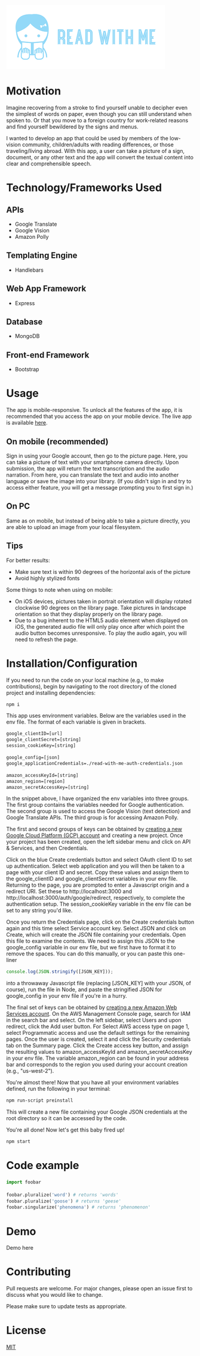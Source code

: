 ![Read With Me logo](public/assets/images/logo3.png?raw=true)

# Motivation
Imagine recovering from a stroke to find yourself unable to decipher even the simplest of words on paper, even though you can still understand when spoken to. Or that you move to a foreign country for work-related reasons and find yourself bewildered by the signs and menus.   

I wanted to develop an app that could be used by members of the low-vision community, children/adults with reading differences, or those traveling/living abroad. With this app, a user can take a picture of a sign, document, or any other text and the app will convert the textual content into clear and comprehensible speech. 

# Technology/Frameworks Used
## APIs
* Google Translate
* Google Vision
* Amazon Polly

## Templating Engine
* Handlebars

## Web App Framework
* Express

## Database
* MongoDB

## Front-end Framework
* Bootstrap

# Usage
The app is mobile-responsive. To unlock all the features of the app, it is recommended that you access the app on your mobile device. The live app is available [here](https://hidden-bastion-70636.herokuapp.com/).  

## On mobile (recommended)
Sign in using your Google account, then go to the picture page. Here, you can take a picture of text with your smartphone camera directly. Upon submission, the app will return the text transcription and the audio narration. From here, you can translate the text and audio into another language or save the image into your library. (If you didn't sign in and try to access either feature, you will get a message prompting you to first sign in.)

## On PC
Same as on mobile, but instead of being able to take a picture directly, you are able to upload an image from your local filesystem. 

## Tips
For better results:
* Make sure text is within 90 degrees of the horizontal axis of the picture
* Avoid highly stylized fonts

Some things to note when using on mobile:
* On iOS devices, pictures taken in portrait orientation will display rotated clockwise 90 degrees on the library page. Take pictures in landscape orientation so that they display properly on the library page. 
* Due to a bug inherent to the HTML5 audio element when displayed on iOS, the generated audio file will only play once after which point the audio button becomes unresponsive. To play the audio again, you will need to refresh the page.


# Installation/Configuration
If you need to run the code on your local machine (e.g., to make contributions), begin by navigating to the root directory of the cloned project and installing dependencies:

```bash
npm i
```
This app uses environment variables. Below are the variables used in the env file. The format of each variable is given in brackets.

```
google_clientID=[url]
google_clientSecret=[string]
session_cookieKey=[string]

google_config=[json]
google_applicationCredentials=./read-with-me-auth-credentials.json

amazon_accessKeyId=[string]
amazon_region=[region]
amazon_secretAccessKey=[string]
```

In the snippet above, I have organized the env variables into three groups. The first group contains the variables needed for Google authentication. The second group is used to access the Google Vision (text detection) and Google Translate APIs. The third group is for accessing Amazon Polly. 

The first and second groups of keys can be obtained by [creating a new Google Cloud Platform (GCP) account](https://console.cloud.google.com/getting-started) and creating a new project. Once your project has been created, open the left sidebar menu and click on API & Services, and then Credentials. 

Click on the blue Create credentials button and select OAuth client ID to set up authentication. Select web application and you will then be taken to a page with your client ID and secret. Copy these values and assign them to the google_clientID and google_clientSecret variables in your env file. Returning to the page, you are prompted to enter a Javascript origin and a redirect URI. Set these to http://localhost:3000 and http://localhost:3000/auth/google/redirect, respectively, to complete the authentication setup. The session_cookieKey variable in the env file can be set to any string you'd like.

Once you return the Credentials page, click on the Create credentials button again and this time select Service account key. Select JSON and click on Create, which will create the JSON file containing your credentials. Open this file to examine the contents. We need to assign this JSON to the google_config variable in our env file, but we first have to format it to remove the spaces. You can do this manually, or you can paste this one-liner 

```javascript 
console.log(JSON.stringify([JSON_KEY]));
```
into a throwaway Javascript file (replacing [JSON_KEY] with your JSON, of course), run the file in Node, and paste the stringified JSON for google_config in your env file if you're in a hurry. 

The final set of keys can be obtained by [creating a new Amazon Web Services account](https://aws.amazon.com/console/). On the AWS Management Console page, search for IAM in the search bar and select. On the left sidebar, select Users and upon redirect, click the Add user button. For Select AWS access type on page 1, select Programmatic access and use the default settings for the remaining pages. Once the user is created, select it and click the Security credentials tab on the Summary page. Click the Create access key button, and assign the resulting values to amazon_accessKeyId and amazon_secretAccessKey in your env file. The variable amazon_region can be found in your address bar and corresponds to the region you used during your account creation (e.g., "us-west-2").

You're almost there! Now that you have all your environment variables defined, run the following in your terminal:

```bash
npm run-script preinstall
```

This will create a new file containing your Google JSON credentials at the root directory so it can be accessed by the code.  

You're all done! Now let's get this baby fired up!

```bash
npm start
```

# Code example

```python
import foobar

foobar.pluralize('word') # returns 'words'
foobar.pluralize('goose') # returns 'geese'
foobar.singularize('phenomena') # returns 'phenomenon'
```

# Demo
Demo here

# Contributing
Pull requests are welcome. For major changes, please open an issue first to discuss what you would like to change.

Please make sure to update tests as appropriate.

# License
[MIT](https://choosealicense.com/licenses/mit/)